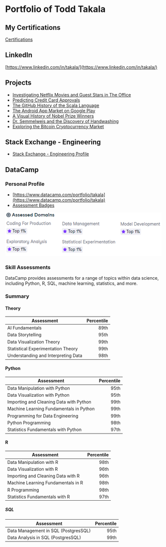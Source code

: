 # Portfolio of Todd Takala

## My Certifications

[Certifications](https://github.com/toddtakala/portfolio/tree/main/certs)

## LinkedIn          

[https://www.linkedin.com/in/takala/](https://www.linkedin.com/in/takala/)

## Projects

* [Investigating Netflix Movies and Guest Stars in The Office](https://app.datacamp.com/workspace/w/74364665-47ec-4448-a1d6-ece7d0d906aa)
* [Predicting Credit Card Approvals](https://app.datacamp.com/workspace/w/3cdac102-7205-4f80-bca6-914d31f21f23)
* [The GitHub History of the Scala Language](https://app.datacamp.com/workspace/w/1e012d05-2a5d-4e43-b098-d8980289d9a5)
* [The Android App Market on Google Play](https://app.datacamp.com/workspace/w/1124fc03-254b-4953-9a0f-edb01baeaa10)
* [A Visual History of Nobel Prize Winners](https://app.datacamp.com/workspace/w/ef91c9a9-4d2a-4b2e-864e-80e664591006)
* [Dr. Semmelweis and the Discovery of Handwashing](https://app.datacamp.com/workspace/w/b946c928-c8f0-460b-9928-e752829ea351)
* [Exploring the Bitcoin Cryptocurrency Market](https://app.datacamp.com/workspace/w/cce07406-8f83-4ccb-a49c-5f014580b6a8)


## Stack Exchange - Engineering

* [Stack Exchange - Engineering Profile](https://engineering.stackexchange.com/users/13416/todd-takala)

## DataCamp

### Personal Profile

* [https://www.datacamp.com/portfolio/takala](https://www.datacamp.com/portfolio/takala)
* [Assessment Badges](assessment-badges.md)

![](resources/datacamp/assessed-domains.png)

### Skill Assessments

DataCamp provides assessments for a range of topics within data science, including Python, R, SQL, machine learning, statistics, and more.


### Summary

#### Theory

| Assessment                                | Percentile    |
| ---                                       | ---:          |
| AI Fundamentals                           | 89th          |
| Data Storytelling                         | 95th          |
| Data Visualization Theory                 | 99th          |
| Statistical Experimentation Theory        | 99th          |
| Understanding and Interpreting Data       | 98th          |

#### Python

| Assessment                                | Percentile    |
| ---                                       | ---:          |
| Data Manipulation with Python             | 95th          |
| Data Visualization with Python            | 95th          |
| Importing and Cleaning Data with Python   | 99th          |
| Machine Learning Fundamentals in Python   | 99th          |
| Programming for Data Engineering          | 99th          |
| Python Programming			            | 98th          |
| Statistics Fundamentals with Python       | 97th          |

#### R

| Assessment                                | Percentile    |
| ---                                       | ---:          |
| Data Manipulation with R                  | 98th          |
| Data Visualization with R                 | 96th          |
| Importing and Cleaning Data with R        | 96th          |
| Machine Learning Fundamentals in R        | 98th          |
| R Programming                             | 98th          |
| Statistics Fundamentals with R            | 97th          |


##### SQL

| Assessment                                | Percentile    |
| ---                                       | ---:          |
| Data Management in SQL (PostgresSQL)      | 95th          |
| Data Analysis in SQL (PostgresSQL)        | 99th          |
